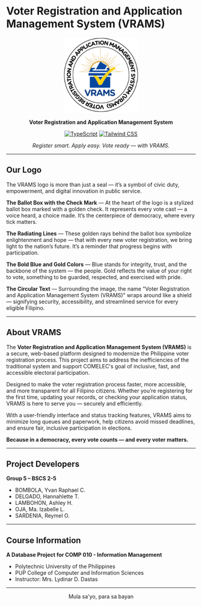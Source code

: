 # Voter Registration and Application Management System (VRAMS)

<div align="center">
  <img src="public/vrams_logo.png" alt="VRAMS Logo" width="200"/>

  **Voter Registration and Application Management System**

  [![TypeScript](https://img.shields.io/badge/TypeScript-5.x-3178C6.svg?logo=typescript&logoColor=white)](https://www.typescriptlang.org/)
  [![Tailwind CSS](https://img.shields.io/badge/TailwindCSS-3.x-38BDF8.svg?logo=tailwindcss&logoColor=white)](https://tailwindcss.com/)

  *Register smart. Apply easy. Vote ready — with VRAMS.*

</div>

---

## Our Logo

The VRAMS logo is more than just a seal — it’s a symbol of civic duty, empowerment, and digital innovation in public service.

**The Ballot Box with the Check Mark** — At the heart of the logo is a stylized ballot box marked with a golden check. It represents every vote cast — a voice heard, a choice made. It’s the centerpiece of democracy, where every tick matters.

**The Radiating Lines** — These golden rays behind the ballot box symbolize enlightenment and hope — that with every new voter registration, we bring light to the nation’s future. It’s a reminder that progress begins with participation.

**The Bold Blue and Gold Colors** — Blue stands for integrity, trust, and the backbone of the system — the people. Gold reflects the value of your right to vote, something to be guarded, respected, and exercised with pride.

**The Circular Text** — Surrounding the image, the name "Voter Registration and Application Management System (VRAMS)" wraps around like a shield — signifying security, accessibility, and streamlined service for every eligible Filipino.

---

## About VRAMS

The **Voter Registration and Application Management System (VRAMS)** is a secure, web-based platform designed to modernize the Philippine voter registration process. This project aims to address the inefficiencies of the traditional system and support COMELEC's goal of inclusive, fast, and accessible electoral participation.

Designed to make the voter registration process faster, more accessible, and more transparent for all Filipino citizens. Whether you’re registering for the first time, updating your records, or checking your application status, VRAMS is here to serve you — securely and efficiently.

With a user-friendly interface and status tracking features, VRAMS aims to minimize long queues and paperwork, help citizens avoid missed deadlines, and ensure fair, inclusive participation in elections.

**Because in a democracy, every vote counts — and every voter matters.**

---

## Project Developers

**Group 5 – BSCS 2-5**

- BOMBOLA, Yvan Raphael C.
- DELGADO, Hannahlette T.
- LAMBOHON, Ashley H.
- OJA, Ma. Izabelle L.
- SARDENIA, Reymel O.

---

## Course Information
**A Database Project for COMP 010 - Information Management**  
- Polytechnic University of the Philippines
- PUP College of Computer and Information Sciences
- Instructor: Mrs. Lydinar D. Dastas

---

<div align="center">
  Mula sa'yo, para sa bayan
</div>
